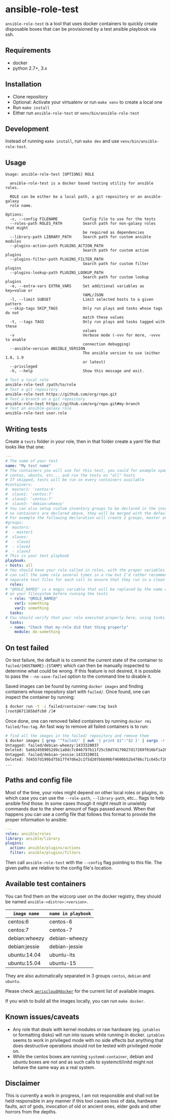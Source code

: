 # ansible-role-test

`ansible-role-test` is a tool that uses docker containers to quickly create
disposable boxes that can be provisioned by a test ansible playbook via ssh.

## Requirements

* docker
* python 2.7+, 3.x

## Installation

* Clone repository
* Optional: Activate your virtualenv or run `make venv` to create a local one
* Run `make install`
* Either run `ansible-role-test` or `venv/bin/ansible-role-test`

## Development

Instead of running `make install`, run `make dev` and use `venv/bin/ansible-role-test`.

## Usage

```
Usage: ansible-role-test [OPTIONS] ROLE

  ansible-role-test is a docker based testing utility for ansible roles.

  ROLE can be either be a local path, a git repository or an ansible-galaxy
  role name.

Options:
  -c, --config FILENAME           Config file to use for the tests
  --roles-path ROLES_PATH         Search path for non-galaxy roles that might
                                  be required as dependencies
  --library-path LIBRARY_PATH     Search path for custom ansible modules
  --plugins-action-path PLUGINS_ACTION_PATH
                                  Search path for custom action plugins
  --plugins-filter-path PLUGINS_FILTER_PATH
                                  Search path for custom filter plugins
  --plugins-lookup-path PLUGINS_LOOKUP_PATH
                                  Search path for custom lookup plugins
  -e, --extra-vars EXTRA_VARS     Set additional variables as key=value or
                                  YAML/JSON
  -l, --limit SUBSET              Limit selected hosts to a given pattern
  --skip-tags SKIP_TAGS           Only run plays and tasks whose tags do not
                                  match these values
  -t, --tags TAGS                 Only run plays and tasks tagged with these
                                  values
  -v                              Verbose mode (-vvv for more, -vvvv to enable
                                  connection debugging)
  --ansible-version ANSIBLE_VERSION
                                  The ansible version to use (either 1.8, 1.9
                                  or latest)
  --privileged
  -h, --help                      Show this message and exit.
```

```bash
# Test a local role
ansible-role-test /path/to/role
# Test a git repository
ansible-role-test https://github.com/org/repo.git
# Test a branch on a git repository
ansible-role-test https://github.com/org/repo.git#my-branch
# Test an ansible-galaxy role
ansible-role-test user.role
```

## Writing tests

Create a `tests` folder in your role, then in that folder create a yaml file that
looks like that one:

```yaml
---
# The name of your test
name: "My test name"
# The containers you will use for this test, you could for example spawn a debian
# centos, ubuntu, etc... and run the tests on "all" hosts
# If skipped, tests will be run on every containers available
#containers:
#  master1: 'centos:6'
#  slave1: 'centos:7'
#  slave2: 'centos:7'
#  slave3: 'debian:wheezy'
# You can also setup custom inventory groups to be declared in the inventory, if
# no containers are declared above, they will be merged with the default groups.
# For exemple the following declaration will create 2 groups, master and slaves.
#groups:
#  masters:
#  - master1
#  slaves:
#  - slave1
#  - slave2
#  - slave3
# This is your test playbook
playbook:
- hosts: all
# You should have your role called in roles, with the proper variables set, you
# can call the same role several times in a row but I'd rather recommend creating
# separate test files for each call to ensure that they run in a clean env
  roles:
# "@ROLE_NAME@" is a magic variable that will be replaced by the name of the role
# on your filesystem before running the tests
  - role: "@ROLE_NAME@"
    var1: something
    var2: something
  tasks:
# You should verify that your role executed properly here, using tasks
  tasks:
  - name: "Check that my-role did that thing properly"
    module: do-something
```

## On test failed

On test failure, the default is to commit the current state of the container to
`failed/{HOSTNAME}:{STAMP}` which can then be manually inspected to determine
what could be wrong. If this feature is not desired, it is possible to pass the
`--no-save-failed` option to the command line to disable it.

Saved images can be found by running `docker images` and finding containers
whose repository start with `failed/`. Once found, one can inspect the container
by running:

```bash
$ docker run -t -i failed/container-name:tag bash
[root@671165bdfcb0 /]#
```

Once done, one can removed failed containers by running `docker rmi failed/foo:tag`.
An fast way to remove all failed containers is to run:

```bash
# find all the images in the failed/ repository and remove them
$ docker images | grep '^failed/' | awk '{ print $1":"$2 }' | xargs -r docker rmi
Untagged: failed/debian-wheezy:1433320037
Deleted: 5a6b24509052d9c1a8dc7c046797b11f25c58d74179827d17269f016bf1a20ee
Untagged: failed/debian-jessie:1433320031
Deleted: 7d4557d199bd75b17f47d6e2c1f5d207bbb98bf4600b52b4786c71c645cf266e
...
```

## Paths and config file

Most of the time, your roles might depend on other local roles or plugins, in
which case you can use the `--role-path`, `--library-path`, etc... flags to help
ansible find those. In some cases though it might result in unwieldy commands
due to the sheer amount of flags passed around. When that happens you can use a
config file that follows this format to provide the proper information to ansible:

```yaml
---
roles: ansible/roles
library: ansible/library
plugins:
  action: ansible/plugins/actions
  filter: ansible/plugins/filters
```

Then call `ansible-role-test` with the `--config` flag pointing to this file.
The given paths are relative to the config file's location.

## Available test containers

You can find them on the wizcorp user on the docker registry, they should be
named `ansible-<distro>:<version>`.

`image name`    | `name in playbook`
----------------|-------------------
centos:6        | centos-6
centos:7        | centos-7
debian:wheezy   | debian-wheezy
debian:jessie   | debian-jessie
ubuntu:14.04    | ubuntu-lts
ubuntu:15.04    | ubuntu-15

They are also automatically separated in 3 groups `centos`, `debian` and `ubuntu`.

Please check [`aeriscloud@docker`](https://registry.hub.docker.com/repos/aeriscloud/)
for the current list of available images.

If you wish to build all the images locally, you can run `make docker`.

## Known issues/caveats

* Any role that deals with kernel modules or raw hardware (eg. `iptables` or
  formatting disks) will run into issues while running in docker.
  `iptables` seems to work in privileged mode with no side effects but
  anything that does destructive operations should not be tested with
  privileged mode on.
* While the centos boxes are running `systemd-container`, debian and ubuntu
  boxes are not and as such calls to systemctl/initd might not behave the
  same way as a real system.


## Disclaimer

This is currently a work in progress, I am not responsible and shall not
be held responsible in any manner if this tool causes loss of data, hardware
faults, act of gods, invocation of old or ancient ones, elder gods and other
horrors from the depths.
